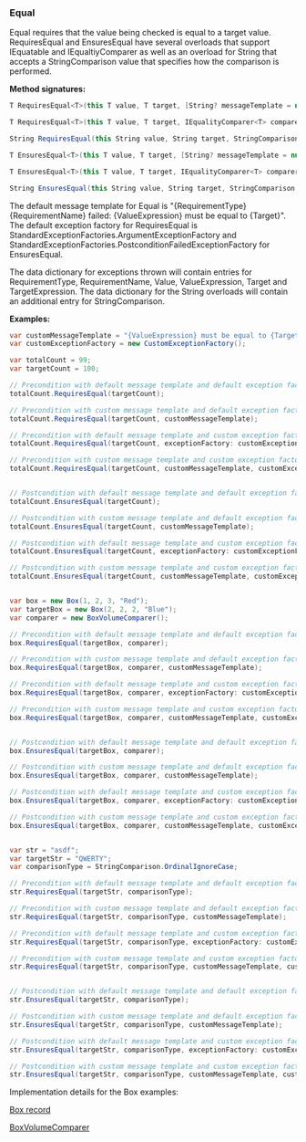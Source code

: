 ### Equal

Equal requires that the value being checked is equal to a target value. RequiresEqual
and EnsuresEqual have several overloads that support IEquatable<T> and
IEqualtiyComparer<T> as well as an overload for String that accepts a 
StringComparison value that specifies how the comparison is performed.

**Method signatures:**
```C#
T RequiresEqual<T>(this T value, T target, [String? messageTemplate = null], [IExceptionFactory? exceptionFactory = null], [String? valueExpression = null], [String? targetExpression = null]) where T : IEquatable<T>

T RequiresEqual<T>(this T value, T target, IEqualityComparer<T> comparer, [String? messageTemplate = null], [IExceptionFactory? exceptionFactory = null], [String? valueExpression = null], [String? targetExpression = null])

String RequiresEqual(this String value, String target, StringComparison comparisonType, [String? messageTemplate = null], [IExceptionFactory? exceptionFactory = null], [String? valueExpression = null], [String? targetExpression = null])

T EnsuresEqual<T>(this T value, T target, [String? messageTemplate = null], [IExceptionFactory? exceptionFactory = null], [String? valueExpression = null], [String? targetExpression = null]) where T : IEquatable<T>

T EnsuresEqual<T>(this T value, T target, IEqualityComparer<T> comparer, [String? messageTemplate = null], [IExceptionFactory? exceptionFactory = null], [String? valueExpression = null], [String? targetExpression = null])

String EnsuresEqual(this String value, String target, StringComparison comparisonType, [String? messageTemplate = null], [IExceptionFactory? exceptionFactory = null], [String? valueExpression = null], [String? targetExpression = null])
```

The default message template for Equal is "{RequirementType} {RequirementName} failed: {ValueExpression} must be equal to {Target}".
The default exception factory for RequiresEqual is StandardExceptionFactories.ArgumentExceptionFactory
and StandardExceptionFactories.PostconditionFailedExceptionFactory for 
EnsuresEqual.

The data dictionary for exceptions thrown will contain entries for RequirementType,
RequirementName, Value, ValueExpression, Target and TargetExpression. The data
dictionary for the String overloads will contain an additional entry for 
StringComparison.

**Examples:**
```C#
var customMessageTemplate = "{ValueExpression} must be equal to {Target}";
var customExceptionFactory = new CustomExceptionFactory();

var totalCount = 99;
var targetCount = 100;

// Precondition with default message template and default exception factory.
totalCount.RequiresEqual(targetCount);

// Precondition with custom message template and default exception factory.
totalCount.RequiresEqual(targetCount, customMessageTemplate);

// Precondition with default message template and custom exception factory.
totalCount.RequiresEqual(targetCount, exceptionFactory: customExceptionFactory);

// Precondition with custom message template and custom exception factory.
totalCount.RequiresEqual(targetCount, customMessageTemplate, customExceptionFactory);


// Postcondition with default message template and default exception factory.
totalCount.EnsuresEqual(targetCount);

// Postcondition with custom message template and default exception factory.
totalCount.EnsuresEqual(targetCount, customMessageTemplate);

// Postcondition with default message template and custom exception factory.
totalCount.EnsuresEqual(targetCount, exceptionFactory: customExceptionFactory);

// Postcondition with custom message template and custom exception factory.
totalCount.EnsuresEqual(targetCount, customMessageTemplate, customExceptionFactory);


var box = new Box(1, 2, 3, "Red");
var targetBox = new Box(2, 2, 2, "Blue");
var comparer = new BoxVolumeComparer();

// Precondition with default message template and default exception factory.
box.RequiresEqual(targetBox, comparer);

// Precondition with custom message template and default exception factory.
box.RequiresEqual(targetBox, comparer, customMessageTemplate);

// Precondition with default message template and custom exception factory.
box.RequiresEqual(targetBox, comparer, exceptionFactory: customExceptionFactory);

// Precondition with custom message template and custom exception factory.
box.RequiresEqual(targetBox, comparer, customMessageTemplate, customExceptionFactory);


// Postcondition with default message template and default exception factory.
box.EnsuresEqual(targetBox, comparer);

// Postcondition with custom message template and default exception factory.
box.EnsuresEqual(targetBox, comparer, customMessageTemplate);

// Postcondition with default message template and custom exception factory.
box.EnsuresEqual(targetBox, comparer, exceptionFactory: customExceptionFactory);

// Postcondition with custom message template and custom exception factory.
box.EnsuresEqual(targetBox, comparer, customMessageTemplate, customExceptionFactory);


var str = "asdf";
var targetStr = "QWERTY";
var comparisonType = StringComparison.OrdinalIgnoreCase;

// Precondition with default message template and default exception factory.
str.RequiresEqual(targetStr, comparisonType);

// Precondition with custom message template and default exception factory.
str.RequiresEqual(targetStr, comparisonType, customMessageTemplate);

// Precondition with default message template and custom exception factory.
str.RequiresEqual(targetStr, comparisonType, exceptionFactory: customExceptionFactory);

// Precondition with custom message template and custom exception factory.
str.RequiresEqual(targetStr, comparisonType, customMessageTemplate, customExceptionFactory);


// Postcondition with default message template and default exception factory.
str.EnsuresEqual(targetStr, comparisonType);

// Postcondition with custom message template and default exception factory.
str.EnsuresEqual(targetStr, comparisonType, customMessageTemplate);

// Postcondition with default message template and custom exception factory.
str.EnsuresEqual(targetStr, comparisonType, exceptionFactory: customExceptionFactory);

// Postcondition with custom message template and custom exception factory.
str.EnsuresEqual(targetStr, comparisonType, customMessageTemplate, customExceptionFactory);
```

Implementation details for the Box examples:

[Box record](/DbC.Net.TestAndExampleResources/Box.cs)

[BoxVolumeComparer](/DbC.Net.TestAndExampleResources/BoxVolumeComparer.cs)


